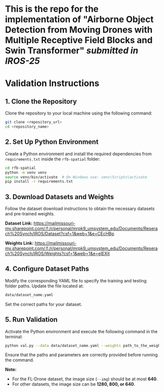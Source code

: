 
# This is the repo for the implementation of "Airborne Object Detection from Moving Drones with Multiple Receptive Field Blocks and Swin Transformer" _submitted in IROS-25_

# Validation Instructions

## 1. Clone the Repository
Clone the repository to your local machine using the following command:
```bash
git clone <repository_url>
cd <repository_name>
```

## 2. Set Up Python Environment
Create a Python environment and install the required dependencies from `requirements.txt` inside the `rfb-spatial` folder:
```bash
cd rfb-spatial
python -m venv venv
source venv/bin/activate  # On Windows use: venv\Scripts\activate
pip install -r requirements.txt
```

## 3. Download Datasets and Weights
Follow the dataset download instructions to obtain the necessary datasets and pre-trained weights. 

**Dataset Link:** https://mailmissouri-my.sharepoint.com/:f:/r/personal/mrpk9_umsystem_edu/Documents/Reserach%20Synch/IROS/Dataset?csf=1&web=1&e=CEcHBp

**Weights Link:** https://mailmissouri-my.sharepoint.com/:f:/r/personal/mrpk9_umsystem_edu/Documents/Reserach%20Synch/IROS/Weights?csf=1&web=1&e=elEXit

## 4. Configure Dataset Paths
Modify the corresponding YAML file to specify the training and testing folder paths. Update the file located at:
```bash
data/dataset_name.yaml
```
Set the correct paths for your dataset.

## 5. Run Validation
Activate the Python environment and execute the following command in the terminal:
```bash
python val.py --data data/dataset_name.yaml --weights path_to_the_weight --img provide_img_size --batch 1 --name experiment_name
```
Ensure that the paths and parameters are correctly provided before running the command.

**Note:**
- For the FL-Drone dataset, the image size (`--img`) should be at most **640**.
- For other datasets, the image size can be **1280, 800, or 640**.

